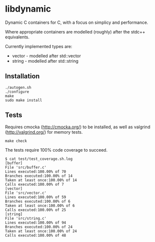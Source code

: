libdynamic
==========

Dynamic C containers for C, with a focus on simplicy and performance.

Where appropriate containers are modelled (roughly) after the stdc++ equivalents.

Currently implemented types are:

* vector  - modelled after std::vector
* string  - modelled after std::string

Installation
------------

    ./autogen.sh
    ./configure
    make
    sudo make install

Tests
-----

Requires cmocka (http://cmocka.org/) to be installed, as well as valgrind (http://valgrind.org/) for memory tests.

    make check

The tests require 100% code coverage to succeed.

    $ cat test/test_coverage.sh.log 
    [buffer]
    File 'src/buffer.c'
    Lines executed:100.00% of 70
    Branches executed:100.00% of 14
    Taken at least once:100.00% of 14
    Calls executed:100.00% of 7
    [vector]
    File 'src/vector.c'
    Lines executed:100.00% of 59
    Branches executed:100.00% of 6
    Taken at least once:100.00% of 6
    Calls executed:100.00% of 25
    [string]
    File 'src/string.c'
    Lines executed:100.00% of 94
    Branches executed:100.00% of 24
    Taken at least once:100.00% of 24
    Calls executed:100.00% of 48

